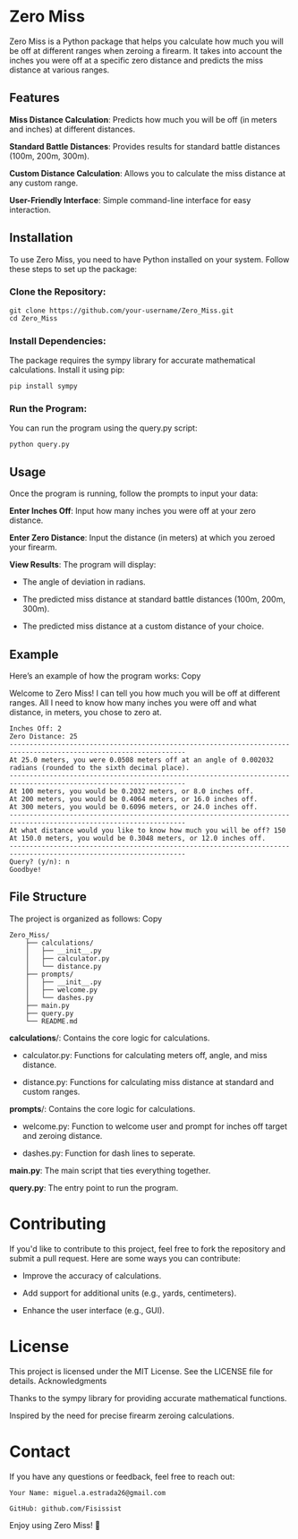 # Zero Miss 
Zero Miss is a Python package that helps you calculate how much you will be off at different ranges when zeroing a firearm. It takes into account the inches you were off at a specific zero distance and predicts the miss distance at various ranges.
## Features

**Miss Distance Calculation**: Predicts how much you will be off (in meters and inches) at different distances.

**Standard Battle Distances**: Provides results for standard battle distances (100m, 200m, 300m).

**Custom Distance Calculation**: Allows you to calculate the miss distance at any custom range.

**User-Friendly Interface**: Simple command-line interface for easy interaction.

## Installation

To use Zero Miss, you need to have Python installed on your system. Follow these steps to set up the package:

### Clone the Repository:

    git clone https://github.com/your-username/Zero_Miss.git
    cd Zero_Miss

### Install Dependencies:

The package requires the sympy library for accurate mathematical calculations. Install it using pip:

    pip install sympy

### Run the Program:

You can run the program using the query.py script:

    python query.py

## Usage

Once the program is running, follow the prompts to input your data:

**Enter Inches Off**: Input how many inches you were off at your zero distance.

**Enter Zero Distance**: Input the distance (in meters) at which you zeroed your firearm.

**View Results**: The program will display:

- The angle of deviation in radians.

- The predicted miss distance at standard battle distances (100m, 200m, 300m).

- The predicted miss distance at a custom distance of your choice.

## Example

Here’s an example of how the program works:
Copy

Welcome to Zero Miss! I can tell you how much you will be off at different ranges.
All I need to know how many inches you were off and what distance, in meters, you chose to zero at.

    Inches Off: 2
    Zero Distance: 25
    ------------------------------------------------------------------------------------------------------------------
    At 25.0 meters, you were 0.0508 meters off at an angle of 0.002032 radians (rounded to the sixth decimal place).
    ------------------------------------------------------------------------------------------------------------------
    At 100 meters, you would be 0.2032 meters, or 8.0 inches off.
    At 200 meters, you would be 0.4064 meters, or 16.0 inches off.
    At 300 meters, you would be 0.6096 meters, or 24.0 inches off.
    ------------------------------------------------------------------------------------------------------------------
    At what distance would you like to know how much you will be off? 150
    At 150.0 meters, you would be 0.3048 meters, or 12.0 inches off.
    ------------------------------------------------------------------------------------------------------------------
    Query? (y/n): n
    Goodbye!

## File Structure

The project is organized as follows:
Copy

    Zero_Miss/
        ├── calculations/
        │   ├── __init__.py
        │   ├── calculator.py
        │   └── distance.py
        ├── prompts/
        │   ├── __init__.py
        │   ├── welcome.py
        │   └── dashes.py
        ├── main.py
        ├── query.py
        └── README.md

**calculations**/: Contains the core logic for calculations.

- calculator.py: Functions for calculating meters off, angle, and miss distance.

- distance.py: Functions for calculating miss distance at standard and custom ranges.
    
**prompts**/: Contains the core logic for calculations.

- welcome.py: Function to welcome user and prompt for inches off target and zeroing distance.

- dashes.py: Function for dash lines to seperate.

**main.py**: The main script that ties everything together.

**query.py**: The entry point to run the program.

# Contributing

If you'd like to contribute to this project, feel free to fork the repository and submit a pull request. Here are some ways you can contribute:

- Improve the accuracy of calculations.

- Add support for additional units (e.g., yards, centimeters).

- Enhance the user interface (e.g., GUI).

# License

This project is licensed under the MIT License. See the LICENSE file for details.
Acknowledgments

Thanks to the sympy library for providing accurate mathematical functions.

Inspired by the need for precise firearm zeroing calculations.

# Contact

If you have any questions or feedback, feel free to reach out:

    Your Name: miguel.a.estrada26@gmail.com

    GitHub: github.com/Fisissist

Enjoy using Zero Miss! 🎯
